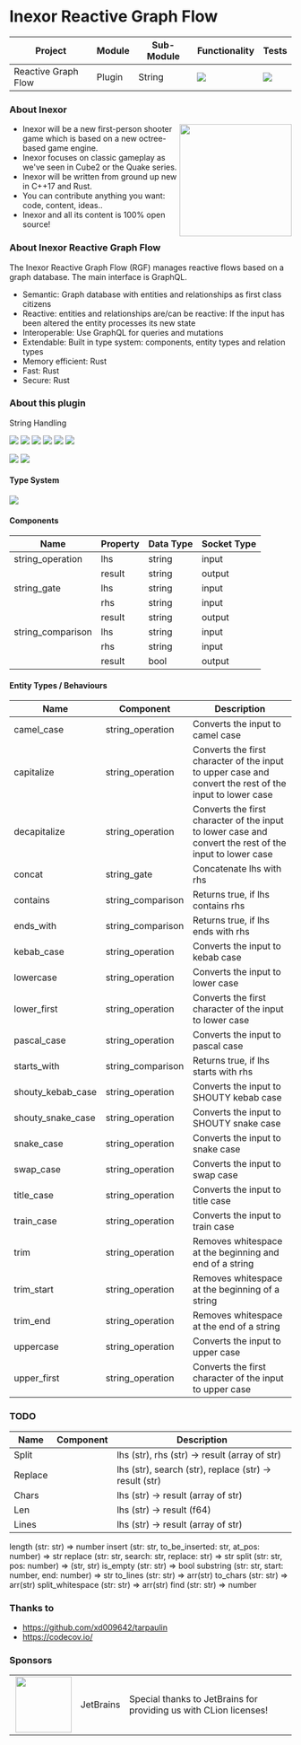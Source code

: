 # Inexor Reactive Graph Flow

| Project             | Module | Sub-Module | Functionality                                                        | Tests                                                                                                                                                      |
|---------------------|--------|------------|----------------------------------------------------------------------|------------------------------------------------------------------------------------------------------------------------------------------------------------|
| Reactive Graph Flow | Plugin | String     | <img src="https://img.shields.io/badge/state-completed-brightgreen"> | [<img src="https://img.shields.io/codecov/c/github/inexorgame/inexor-rgf-plugin-string">](https://app.codecov.io/gh/inexorgame/inexor-rgf-plugin-string)   |

### About Inexor

<a href="https://inexor.org/">
<img align="right" width="200" height="200" src="https://raw.githubusercontent.com/inexorgame/inexor-rgf-plugin-string/main/docs/images/inexor_2.png">
</a>

* Inexor will be a new first-person shooter game which is based on a new octree-based game engine.
* Inexor focuses on classic gameplay as we've seen in Cube2 or the Quake series.
* Inexor will be written from ground up new in C++17 and Rust.
* You can contribute anything you want: code, content, ideas..
* Inexor and all its content is 100% open source!

### About Inexor Reactive Graph Flow

The Inexor Reactive Graph Flow (RGF) manages reactive flows based on a graph database. The main interface is GraphQL.

* Semantic: Graph database with entities and relationships as first class citizens
* Reactive: entities and relationships are/can be reactive: If the input has been altered the entity processes its new state
* Interoperable: Use GraphQL for queries and mutations
* Extendable: Built in type system: components, entity types and relation types
* Memory efficient: Rust
* Fast: Rust
* Secure: Rust

### About this plugin

String Handling

[<img src="https://img.shields.io/badge/Language-Rust-brightgreen">](https://www.rust-lang.org/)
[<img src="https://img.shields.io/badge/Platforms-Linux%20%26%20Windows-brightgreen">]()
[<img src="https://img.shields.io/github/workflow/status/inexorgame/inexor-rgf-plugin-string/Rust">](https://github.com/inexorgame/inexor-rgf-plugin-string/actions?query=workflow%3ARust)
[<img src="https://img.shields.io/github/last-commit/inexorgame/inexor-rgf-plugin-string">]()
[<img src="https://img.shields.io/github/languages/code-size/inexorgame/inexor-rgf-plugin-string">]()
[<img src="https://img.shields.io/codecov/c/github/inexorgame/inexor-rgf-plugin-string">](https://app.codecov.io/gh/inexorgame/inexor-rgf-plugin-string)

[<img src="https://img.shields.io/github/license/inexorgame/inexor-rgf-plugin-string">](https://github.com/inexorgame/inexor-rgf-plugin-string/blob/main/LICENSE)
[<img src="https://img.shields.io/discord/698219248954376256?logo=discord">](https://discord.com/invite/acUW8k7)

#### Type System

<img src="https://raw.githubusercontent.com/inexorgame/inexor-rgf-plugin-string/main/docs/images/type_system.png">

#### Components

| Name              | Property | Data Type | Socket Type |
|-------------------|----------|-----------|-------------|
| string_operation  | lhs      | string    | input       |
|                   | result   | string    | output      |
| string_gate       | lhs      | string    | input       |
|                   | rhs      | string    | input       |
|                   | result   | string    | output      |
| string_comparison | lhs      | string    | input       |
|                   | rhs      | string    | input       |
|                   | result   | bool      | output      |

#### Entity Types / Behaviours

| Name              | Component         | Description                                                                                             |
|-------------------|-------------------|---------------------------------------------------------------------------------------------------------|
| camel_case        | string_operation  | Converts the input to camel case                                                                        |
| capitalize        | string_operation  | Converts the first character of the input to upper case and convert the rest of the input to lower case |
| decapitalize      | string_operation  | Converts the first character of the input to lower case and convert the rest of the input to lower case |
| concat            | string_gate       | Concatenate lhs with rhs                                                                                |
| contains          | string_comparison | Returns true, if lhs contains rhs                                                                       |
| ends_with         | string_comparison | Returns true, if lhs ends with rhs                                                                      |
| kebab_case        | string_operation  | Converts the input to kebab case                                                                        |
| lowercase         | string_operation  | Converts the input to lower case                                                                        |
| lower_first       | string_operation  | Converts the first character of the input to lower case                                                 |
| pascal_case       | string_operation  | Converts the input to pascal case                                                                       |
| starts_with       | string_comparison | Returns true, if lhs starts with rhs                                                                    |
| shouty_kebab_case | string_operation  | Converts the input to SHOUTY kebab case                                                                 |
| shouty_snake_case | string_operation  | Converts the input to SHOUTY snake case                                                                 |
| snake_case        | string_operation  | Converts the input to snake case                                                                        |
| swap_case         | string_operation  | Converts the input to swap case                                                                         |
| title_case        | string_operation  | Converts the input to title case                                                                        |
| train_case        | string_operation  | Converts the input to train case                                                                        |
| trim              | string_operation  | Removes whitespace at the beginning and end of a string                                                 |
| trim_start        | string_operation  | Removes whitespace at the beginning of a string                                                         |
| trim_end          | string_operation  | Removes whitespace at the end of a string                                                               |
| uppercase         | string_operation  | Converts the input to upper case                                                                        |
| upper_first       | string_operation  | Converts the first character of the input to upper case                                                 |

### TODO

| Name       | Component        | Description                                              |
|------------|------------------|----------------------------------------------------------|
| Split      |                  | lhs (str), rhs (str) -> result (array of str)            |
| Replace    |                  | lhs (str), search (str), replace (str) -> result (str)   |
| Chars      |                  | lhs (str) -> result (array of str)                       |
| Len        |                  | lhs (str) -> result (f64)                                |
| Lines      |                  | lhs (str) -> result (array of str)                       |

length (str: str) => number
insert (str: str, to_be_inserted: str, at_pos: number) => str
replace (str: str, search: str, replace: str) => str
split (str: str, pos: number) => (str, str)
is_empty (str: str) => bool
substring (str: str, start: number, end: number) => str
to_lines (str: str) => arr(str)
to_chars (str: str) => arr(str)
split_whitespace (str: str) => arr(str)
find (str: str) => number

### Thanks to

* https://github.com/xd009642/tarpaulin
* https://codecov.io/

### Sponsors

|                                                                                                                                                                                                                              |           |                                                                   |
|------------------------------------------------------------------------------------------------------------------------------------------------------------------------------------------------------------------------------|-----------|-------------------------------------------------------------------|
| <a href="https://www.jetbrains.com/?from=github.com/inexorgame"><img align="right" width="100" height="100" src="https://raw.githubusercontent.com/inexorgame/inexor-rgf-plugin-string/main/docs/images/icon_CLion.svg"></a> | JetBrains | Special thanks to JetBrains for providing us with CLion licenses! |
